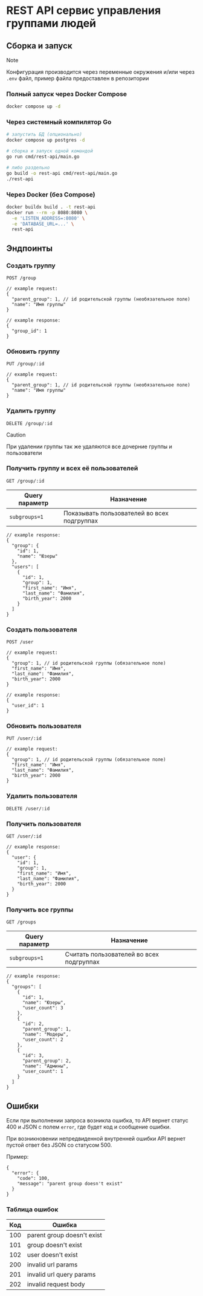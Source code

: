 # REST API сервис управления группами людей

## Сборка и запуск

> [!NOTE]
> Конфигурация производится через переменные окружения и/или через `.env` файл, пример файла предоставлен в репозитории

### Полный запуск через Docker Compose

```sh
docker compose up -d
```

### Через системный компилятор Go

```sh
# запустить БД (опционально)
docker compose up postgres -d

# сборка и запуск одной командой
go run cmd/rest-api/main.go

# либо раздельно
go build -o rest-api cmd/rest-api/main.go
./rest-api
```

### Через Docker (без Compose)

```sh
docker buildx build . -t rest-api
docker run --rm -p 8080:8080 \
  -e 'LISTEN_ADDRESS=:8080' \
  -e 'DATABASE_URL=...' \
  rest-api
```

## Эндпоинты

### Создать группу

`POST /group`

```jsonc
// example request:
{
  "parent_group": 1, // id родительской группы (необязательное поле)
  "name": "Имя группы"
}

// example response:
{
  "group_id": 1
}
```

### Обновить группу

`PUT /group/:id`

```jsonc
// example request:
{
  "parent_group": 1, // id родительской группы (необязательное поле)
  "name": "Имя группы"
}
```

### Удалить группу

`DELETE /group/:id`

> [!CAUTION]
> При удалении группы так же удаляются все дочерние группы и пользователи

### Получить группу и всех её пользователей

`GET /group/:id`

| Query параметр | Назначение                                  |
|----------------|---------------------------------------------|
| `subgroups=1`  | Показывать пользователей во всех подгруппах |

```jsonc
// example response:
{
  "group": {
    "id": 1,
    "name": "Юзеры"
  },
  "users": [
    {
      "id": 1,
      "group": 1,
      "first_name": "Имя",
      "last_name": "Фамилия",
      "birth_year": 2000
    }
  ]
}
```

### Создать пользователя

`POST /user`

```jsonc
// example request:
{
  "group": 1, // id родительской группы (обязательное поле)
  "first_name": "Имя",
  "last_name": "Фамилия",
  "birth_year": 2000
}

// example response:
{
  "user_id": 1
}
```

### Обновить пользователя

`PUT /user/:id`

```jsonc
// example request:
{
  "group": 1, // id родительской группы (обязательное поле)
  "first_name": "Имя",
  "last_name": "Фамилия",
  "birth_year": 2000
}
```

### Удалить пользователя

`DELETE /user/:id`

### Получить пользователя

`GET /user/:id`

```jsonc
// example response:
{
  "user": {
    "id": 1,
    "group": 1,
    "first_name": "Имя",
    "last_name": "Фамилия",
    "birth_year": 2000
  }
}
```

### Получить все группы

`GET /groups`

| Query параметр | Назначение                               |
|----------------|------------------------------------------|
| `subgroups=1`  | Считать пользователей во всех подгруппах |

```jsonc
// example response:
{
  "groups": [
    {
      "id": 1,
      "name": "Юзеры",
      "user_count": 3
    },
    {
      "id": 2,
      "parent_group": 1,
      "name": "Модеры",
      "user_count": 2
    },
    {
      "id": 3,
      "parent_group": 2,
      "name": "Админы",
      "user_count": 1
    }
  ]
}
```

## Ошибки

Если при выполнении запроса возникла ошибка, то API вернет статус 400 и JSON с полем `error`, где будет код и сообщение ошибки.

При возникновении непредвиденной внутренней ошибки API вернет пустой ответ без JSON со статусом 500.

Пример:

```jsonc
{
  "error": {
    "code": 100,
    "message": "parent group doesn't exist"
  }
}
```

### Таблица ошибок

| Код | Ошибка                     |
|-----|----------------------------|
| 100 | parent group doesn't exist |
| 101 | group doesn't exist        |
| 102 | user doesn't exist         |
| 200 |	invalid url params         |
| 201 |	invalid url query params   |
| 202 |	invalid request body       |
